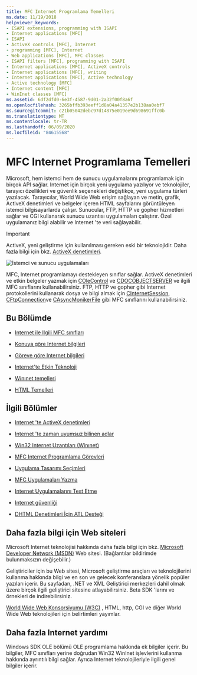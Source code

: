 ```yaml
---
title: MFC Internet Programlama Temelleri
ms.date: 11/19/2018
helpviewer_keywords:
- ISAPI extensions, programming with ISAPI
- Internet applications [MFC]
- ISAPI
- ActiveX controls [MFC], Internet
- programming [MFC], Internet
- Web applications [MFC], MFC classes
- ISAPI filters [MFC], programming with ISAPI
- Internet applications [MFC], ActiveX controls
- Internet applications [MFC], writing
- Internet applications [MFC], Active technology
- Active technology [MFC]
- Internet content [MFC]
- WinInet classes [MFC]
ms.assetid: 6df2dfd0-6e3f-4587-9d01-2a32f00f8a6f
ms.openlocfilehash: 3265bffb393eeff1d8a04a41357e2b138aa0ebf7
ms.sourcegitcommit: c21b05042debc97d14875e019ee9d698691ffc0b
ms.translationtype: MT
ms.contentlocale: tr-TR
ms.lasthandoff: 06/09/2020
ms.locfileid: "84615568"
---
```

# <a name="mfc-internet-programming-basics"></a>MFC Internet Programlama Temelleri

Microsoft, hem istemci hem de sunucu uygulamalarını programlamak için birçok API sağlar. Internet için birçok yeni uygulama yazılıyor ve teknolojiler, tarayıcı özellikleri ve güvenlik seçenekleri değiştikçe, yeni uygulama türleri yazılacak. Tarayıcılar, World Wide Web erişim sağlayan ve metin, grafik, ActiveX denetimleri ve belgeler içeren HTML sayfalarını görüntüleyen istemci bilgisayarlarda çalışır. Sunucular, FTP, HTTP ve gopher hizmetleri sağlar ve CGI kullanarak sunucu uzantısı uygulamaları çalıştırır. Özel uygulamanız bilgi alabilir ve Internet 'te veri sağlayabilir.

>[!IMPORTANT]
> ActiveX, yeni geliştirme için kullanılması gereken eski bir teknolojidir. Daha fazla bilgi için bkz. [ActiveX denetimleri](activex-controls.md).

![İstemci ve sunucu uygulamaları](../mfc/media/vc38bq1.gif "İstemci ve sunucu uygulamaları")

MFC, Internet programlamayı destekleyen sınıflar sağlar. ActiveX denetimleri ve etkin belgeler yazmak için [COleControl](reference/colecontrol-class.md) ve [CDOCOBJECTSERVER](reference/cdocobjectserver-class.md) ve ilgili MFC sınıflarını kullanabilirsiniz. FTP, HTTP ve gopher gibi Internet protokollerini kullanarak dosya ve bilgi almak için [CInternetSession](reference/cinternetsession-class.md), [CFtpConnection](reference/cftpconnection-class.md)ve [CAsyncMonikerFile](reference/casyncmonikerfile-class.md) gibi MFC sınıflarını kullanabilirsiniz.

## <a name="in-this-section"></a>Bu Bölümde

- [Internet ile Ilgili MFC sınıfları](internet-related-mfc-classes.md)

- [Konuya göre Internet bilgileri](internet-information-by-topic.md)

- [Göreve göre Internet bilgileri](internet-information-by-task.md)

- [Internet'te Etkin Teknoloji](active-technology-on-the-internet.md)

- [Winınet temelleri](wininet-basics.md)

- [HTML Temelleri](html-basics.md)

## <a name="related-sections"></a>İlgili Bölümler

- [Internet 'te ActiveX denetimleri](activex-controls-on-the-internet.md)

- [Internet 'te zaman uyumsuz bilinen adlar](asynchronous-monikers-on-the-internet.md)

- [Win32 Internet Uzantıları (Winınet)](win32-internet-extensions-wininet.md)

- [MFC Internet Programlama Görevleri](mfc-internet-programming-tasks.md)

- [Uygulama Tasarımı Seçimleri](application-design-choices.md)

- [MFC Uygulamaları Yazma](writing-mfc-applications.md)

- [Internet Uygulamalarını Test Etme](testing-internet-applications.md)

- [Internet güvenliği](internet-security-cpp.md)

- [DHTML Denetimleri İçin ATL Desteği](../atl/atl-support-for-dhtml-controls.md)

## <a name="web-sites-for-more-information"></a><a name="_core_web_sites_for_more_information"></a>Daha fazla bilgi için Web siteleri

Microsoft Internet teknolojisi hakkında daha fazla bilgi için bkz. [Microsoft Developer Network (MSDN)](https://go.microsoft.com/fwlink/p/?linkid=56322) Web sitesi. (Bağlantılar bildirimde bulunmaksızın değişebilir.)

Geliştiriciler için bu Web sitesi, Microsoft geliştirme araçları ve teknolojilerini kullanma hakkında bilgi ve en son ve gelecek konferanslara yönelik popüler yazıları içerir. Bu sayfadan, .NET ve XML Geliştirici merkezleri dahil olmak üzere birçok ilgili geliştirici sitesine atlayabilirsiniz. Beta SDK 'larını ve örnekleri de indirebilirsiniz.

[World Wide Web Konsorsiyumu (W3C)](https://go.microsoft.com/fwlink/p/?linkid=37125) , HTML, http, CGI ve diğer World Wide Web teknolojileri için belirtimleri yayımlar.

## <a name="more-internet-help"></a><a name="_core_more_internet_help"></a>Daha fazla Internet yardımı

Windows SDK OLE bölümü OLE programlama hakkında ek bilgiler içerir. Bu bilgiler, MFC sınıfları yerine doğrudan Win32 WinInet işlevlerini kullanma hakkında ayrıntılı bilgi sağlar. Ayrıca Internet teknolojileriyle ilgili genel bilgiler içerir.
